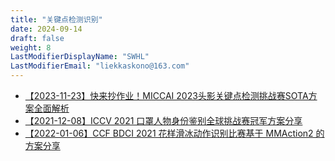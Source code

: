 ```yaml
---
title: "关键点检测识别"
date: 2024-09-14
draft: false
weight: 8
LastModifierDisplayName: "SWHL"
LastModifierEmail: "liekkaskono@163.com"
---
```

 
- [【2023-11-23】快来抄作业！MICCAI 2023头影关键点检测挑战赛SOTA方案全面解析](https://mp.weixin.qq.com/s/EDdwr8g2O0xkab6XQrJdrQ)
- [【2021-12-08】ICCV 2021 口罩人物身份鉴别全球挑战赛冠军方案分享](https://mp.weixin.qq.com/s/cmP-jJLbCTw-sIUQnZxmKw)
- [【2022-01-06】CCF BDCI 2021 花样滑冰动作识别比赛基于 MMAction2 的方案分享](https://zhuanlan.zhihu.com/p/439870162)
